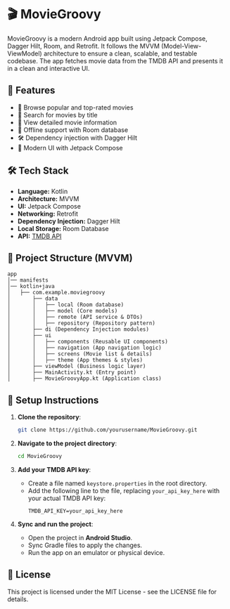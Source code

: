 # 🎬 MovieGroovy

MovieGroovy is a modern Android app built using Jetpack Compose, Dagger Hilt, Room, and Retrofit. It follows the MVVM (Model-View-ViewModel) architecture to ensure a clean, scalable, and testable codebase. The app fetches movie data from the TMDB API and presents it in a clean and interactive UI.

## 🚀 Features

- 🎥 Browse popular and top-rated movies
- 🔎 Search for movies by title
- 📄 View detailed movie information
- 📶 Offline support with Room database
- 🛠 Dependency injection with Dagger Hilt
- 🎨 Modern UI with Jetpack Compose

## 🛠️ Tech Stack

- **Language:** Kotlin
- **Architecture:** MVVM
- **UI:** Jetpack Compose
- **Networking:** Retrofit
- **Dependency Injection:** Dagger Hilt
- **Local Storage:** Room Database
- **API:** [TMDB API](https://www.themoviedb.org/documentation/api)

## 📁 Project Structure (MVVM)

```
app
│── manifests
│── kotlin+java
│   ├── com.example.moviegroovy
│       ├── data
│       │   ├── local (Room database)
│       │   ├── model (Core models)
│       │   ├── remote (API service & DTOs)
│       │   ├── repository (Repository pattern)
│       ├── di (Dependency Injection modules)
│       ├── ui
│       │   ├── components (Reusable UI components)
│       │   ├── navigation (App navigation logic)
│       │   ├── screens (Movie list & details)
│       │   ├── theme (App themes & styles)
│       ├── viewModel (Business logic layer)
│       ├── MainActivity.kt (Entry point)
│       ├── MovieGroovyApp.kt (Application class)
```

## 🔧 Setup Instructions

1. **Clone the repository**:
   ```sh
   git clone https://github.com/yourusername/MovieGroovy.git
   ```

2. **Navigate to the project directory**:
   ```sh
   cd MovieGroovy
   ```

3. **Add your TMDB API key**:
    - Create a file named `keystore.properties` in the root directory.
    - Add the following line to the file, replacing `your_api_key_here` with your actual TMDB API key:
      ```properties
      TMDB_API_KEY=your_api_key_here
      ```

4. **Sync and run the project**:
    - Open the project in **Android Studio**.
    - Sync Gradle files to apply the changes.
    - Run the app on an emulator or physical device.

## 📜 License
This project is licensed under the MIT License - see the LICENSE file for details.

